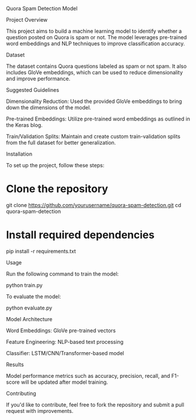 Quora Spam Detection Model

Project Overview

This project aims to build a machine learning model to identify whether a question posted on Quora is spam or not. The model leverages pre-trained word embeddings and NLP techniques to improve classification accuracy.

Dataset

The dataset contains Quora questions labeled as spam or not spam. It also includes GloVe embeddings, which can be used to reduce dimensionality and improve performance.

Suggested Guidelines

Dimensionality Reduction: Used the provided GloVe embeddings to bring down the dimensions of the model.

Pre-trained Embeddings: Utilize pre-trained word embeddings as outlined in the Keras blog.

Train/Validation Splits: Maintain and create custom train-validation splits from the full dataset for better generalization.

Installation

To set up the project, follow these steps:

# Clone the repository
git clone https://github.com/yourusername/quora-spam-detection.git
cd quora-spam-detection

# Install required dependencies
pip install -r requirements.txt

Usage

Run the following command to train the model:

python train.py

To evaluate the model:

python evaluate.py

Model Architecture

Word Embeddings: GloVe pre-trained vectors

Feature Engineering: NLP-based text processing

Classifier: LSTM/CNN/Transformer-based model

Results

Model performance metrics such as accuracy, precision, recall, and F1-score will be updated after model training.

Contributing

If you'd like to contribute, feel free to fork the repository and submit a pull request with improvements.

